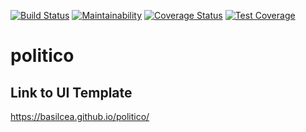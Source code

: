 [![Build Status](https://travis-ci.org/basilcea/politico.svg?branch=develop)](https://travis-ci.org/basilcea/politico)
[![Maintainability](https://api.codeclimate.com/v1/badges/1ab9d7aac9c48843eac3/maintainability)](https://codeclimate.com/github/basilcea/politico/maintainability)
[![Coverage Status](https://coveralls.io/repos/github/basilcea/politico/badge.svg?branch=develop)](https://coveralls.io/github/basilcea/politico?branch=develop)
[![Test Coverage](https://api.codeclimate.com/v1/badges/1ab9d7aac9c48843eac3/test_coverage)](https://codeclimate.com/github/basilcea/politico/test_coverage)

# politico

## Link to UI Template

  https://basilcea.github.io/politico/